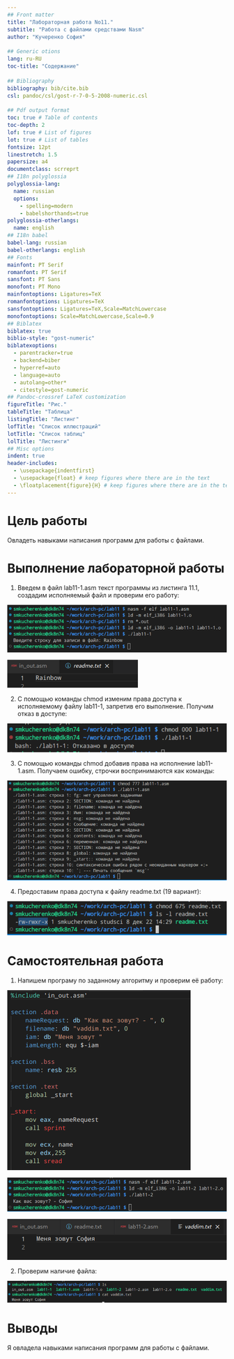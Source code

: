 ```yaml
---
## Front matter
title: "Лабораторная работа No11."
subtitle: "Работа с файлами средствами Nasm"
author: "Кучеренко София"

## Generic otions
lang: ru-RU
toc-title: "Содержание"

## Bibliography
bibliography: bib/cite.bib
csl: pandoc/csl/gost-r-7-0-5-2008-numeric.csl

## Pdf output format
toc: true # Table of contents
toc-depth: 2
lof: true # List of figures
lot: true # List of tables
fontsize: 12pt
linestretch: 1.5
papersize: a4
documentclass: scrreprt
## I18n polyglossia
polyglossia-lang:
  name: russian
  options:
	- spelling=modern
	- babelshorthands=true
polyglossia-otherlangs:
  name: english
## I18n babel
babel-lang: russian
babel-otherlangs: english
## Fonts
mainfont: PT Serif
romanfont: PT Serif
sansfont: PT Sans
monofont: PT Mono
mainfontoptions: Ligatures=TeX
romanfontoptions: Ligatures=TeX
sansfontoptions: Ligatures=TeX,Scale=MatchLowercase
monofontoptions: Scale=MatchLowercase,Scale=0.9
## Biblatex
biblatex: true
biblio-style: "gost-numeric"
biblatexoptions:
  - parentracker=true
  - backend=biber
  - hyperref=auto
  - language=auto
  - autolang=other*
  - citestyle=gost-numeric
## Pandoc-crossref LaTeX customization
figureTitle: "Рис."
tableTitle: "Таблица"
listingTitle: "Листинг"
lofTitle: "Список иллюстраций"
lotTitle: "Список таблиц"
lolTitle: "Листинги"
## Misc options
indent: true
header-includes:
  - \usepackage{indentfirst}
  - \usepackage{float} # keep figures where there are in the text
  - \floatplacement{figure}{H} # keep figures where there are in the text
---
```


# Цель работы

Овладеть навыками написания программ для работы с файлами.

# Выполнение лабораторной работы

1. Введем в файл lab11-1.asm текст программы из листинга 11.1, создадим исполняемый файл и проверим его работу:

![Проверка текста программы из листинга 11.1](image/2.png)

![Результат выполнения программы](image/3.png)

2. С помощью команды chmod изменим права доступа к исполняемому файлу
lab11-1, запретив его выполнение. Получим отказ в доступе:


![Изменение права доступа к исполняемому файлу lab11-1, запрет на его выполнение](image/4.png)

3. С помощью команды chmod добавив права на исполнение lab11-1.asm. Получаем ошибку, строчки воспринимаются как команды: 

![Ошибка исполнения](image/5.png)

4. Предоставим права доступа к файлу readme.txt (19 вариант):

![Результат выполнения программы](image/7.png)


# Самостоятельная работа

1. Напишем програму по заданному алгоритму и проверим её работу:

![Начальный фрагмент программы программы](image/11.png)

![Результат выполнения программы](image/8.png)

![Результат выполнения программы](image/9.png)

2. Проверим наличие файла:

![Проверка наличия файла](image/10.png)


# Выводы

Я овладела навыками написания программ для работы с файлами.